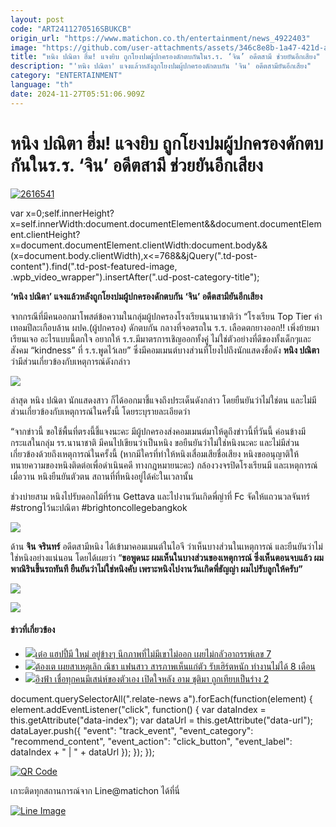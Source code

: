 ```yaml
---
layout: post
code: "ART2411270516SBUKCB"
origin_url: "https://www.matichon.co.th/entertainment/news_4922403"
image: "https://github.com/user-attachments/assets/346c8e8b-1a47-421d-aba7-de0595af6b69"
title: "หนิง ปณิตา ฮึ่ม! แจงยิบ ถูกโยงปมผู้ปกครองดักตบกันในร.ร. ‘จิน’ อดีตสามี ช่วยยันอีกเสียง"
description: "'หนิง ปณิตา' แจงแล้วหลังถูกโยงปมผู้ปกครองดักตบกัน 'จิน' อดีตสามียันอีกเสียง"
category: "ENTERTAINMENT"
language: "th"
date: 2024-11-27T05:51:06.909Z
---
```


# หนิง ปณิตา ฮึ่ม! แจงยิบ ถูกโยงปมผู้ปกครองดักตบกันในร.ร. ‘จิน’ อดีตสามี ช่วยยันอีกเสียง

[![](https://www.matichon.co.th/wp-content/uploads/2024/11/2616541.jpg "2616541")](https://www.matichon.co.th/wp-content/uploads/2024/11/2616541.jpg)

var x=0;self.innerHeight?x=self.innerWidth:document.documentElement&&document.documentElement.clientHeight?x=document.documentElement.clientWidth:document.body&&(x=document.body.clientWidth),x<=768&&jQuery(".td-post-content").find(".td-post-featured-image, .wpb\_video\_wrapper").insertAfter(".ud-post-category-title");

**‘หนิง ปณิตา’ แจงแล้วหลังถูกโยงปมผู้ปกครองดักตบกัน ‘จิน’ อดีตสามียันอีกเสียง**

จากกรณีที่มีคนออกมาโพสต์ข้อความในกลุ่มผู้ปกครองโรงเรียนนานาชาติว่า “โรงเรียน Top Tier ค่าเทอมปีละเกือบล้าน ผปค.(ผู้ปกครอง) ดักตบกัน กลางที่จอดรถใน ร.ร. เลือดตกยางออก!! เพิ่งย้ายมาเรียนเจอ อะไรแบบนี้ตกใจ อยากให้ ร.ร.มีมาตรการเชิญออกทั้งคู่ ไม่ใช่ตัวอย่างที่ดีของทั้งเด็กๆและสังคม “kindness” ที่ ร.ร.พูดไว้เลย” ซึ่งมีคอมเมนต์บางส่วนที่โยงไปถึงนักแสดงชื่อดัง **หนิง ปณิตา** ว่ามีส่วนเกี่ยวข้องกับเหตุการณ์ดังกล่าว

![](https://www.matichon.co.th/wp-content/uploads/2024/11/151687.jpg)

ล่าสุด หนิง ปณิตา นักแสดงสาว ก็ได้ออกมาชี้แจงถึงประเด็นดังกล่าว โดยยืนยันว่าไม่ใช่ตน และไม่มีส่วนเกี่ยวข้องกับเหตุการณ์ในครั้งนี้ โดยระบุรายละเอียดว่า

“จากข่าวนี้ ขอใช้พื้นที่ตรงนี้ชี้แจงนะคะ มีผู้ปกครองส่งคอมเมนต์มาให้ดูถึงข่าวนี้ที่วันนี้ ค่อนข้างมีกระแสในกลุ่ม รร.นานาชาติ มีคนไปเขียนว่าเป็นหนิง ขอยืนยันว่าไม่ใช่หนิงนะคะ และไม่มีส่วนเกี่ยวข้องด้วยถึงเหตุการณ์ในครั้งนี้ (หากมีใครที่ทำให้หนิงเสื่อมเสียชื่อเสียง หนิงขออนุญาติให้ทนายความของหนิงติดต่อเพื่อดำเนินคดี ทางกฎหมายนะคะ) กล้องวงจรปิดโรงเรียนมี และเหตุการณ์เมื่อวาน หนิงยืนยันตัวตน สถานที่ที่หนิงอยู่ได้ค่ะในเวลานั้น

ช่วงบ่ายสาม หนิงไปรับดอกไม้ที่ร้าน Gettava และไปงานวันเกิดพี่ญ่าที่ Fc จัดให้แถวนวลจันทร์ #strongไว้นะปณิตา #brightoncollegebangkok

![](https://www.matichon.co.th/wp-content/uploads/2024/11/151677_0.jpg)

ด้าน **จิน จรินทร์** อดีตสามีหนิง ได้เข้ามาคอมเมนต์ในไอจี ว่าเห็นบางส่วนในเหตุการณ์ และยืนยันว่าไม่ใช่หนิงอย่างแน่นอน โดยได้เผยว่า “**ขอพูดนะ ผมเห็นในบางส่วนของเหตุการณ์ ซึ่งเห็นตอนจบแล้ว ผมพาณิรินขึ้นรถทันที ยืนยันว่าไม่ใช่หนิงคับ เพราะหนิงไปงานวันเกิดพี่ธัญญ่า ผมไปรับลูกให้ครับ”**

![](https://www.matichon.co.th/wp-content/uploads/2024/11/151675_0.jpg)

![](https://www.matichon.co.th/wp-content/uploads/2024/11/151679_0.jpg)

#### ข่าวที่เกี่ยวข้อง

*   [![](https://www.matichon.co.th/wp-content/uploads/2024/11/gdff24-wed.jpg)เต๋อ แฮปปี้มี ใหม่ อยู่ข้างๆ นึกภาพที่ไม่มีเขาไม่ออก เผยไม่กลัวอาถรรพ์เลข 7](https://www.matichon.co.th/entertainment/thai-entertainment/news_4921978)
*   [![](https://www.matichon.co.th/wp-content/uploads/2024/11/d62.jpg)ต้องเต เผยสาเหตุเลิก ณิชา แฟนสาว สารภาพเห็นแก่ตัว รับเฮิร์ตหนัก ทำงานไม่ได้ 8 เดือน](https://www.matichon.co.th/entertainment/thai-entertainment/news_4921979)
*   [![](https://www.matichon.co.th/wp-content/uploads/2024/11/d54.jpg)อิงฟ้า เชื่อทุกคนมีเสน่ห์ของตัวเอง เปิดใจหลัง อาม ชุติมา ถูกเทียบเป็นร่าง 2](https://www.matichon.co.th/entertainment/thai-entertainment/news_4921927)

document.querySelectorAll(".relate-news a").forEach(function(element) { element.addEventListener("click", function() { var dataIndex = this.getAttribute("data-index"); var dataUrl = this.getAttribute("data-url"); dataLayer.push({ "event": "track\_event", "event\_category": "recommend\_content", "event\_action": "click\_button", "event\_label": dataIndex + " | " + dataUrl }); }); });

[![QR Code](https://www.matichon.co.th/wp-content/uploads/2023/07/wob1371z.jpg)](https://lin.ee/ht0nDxX)

เกาะติดทุกสถานการณ์จาก Line@matichon ได้ที่นี่

[![Line Image](https://www.matichon.co.th/wp-content/uploads/2023/07/th.png)](https://lin.ee/ht0nDxX)